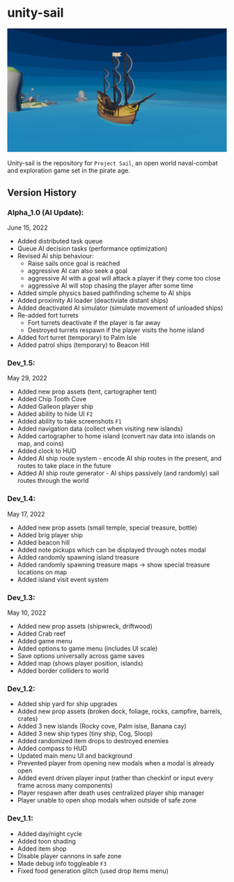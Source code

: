 # unity-sail

![cover image](./images/cover_photo.png)

Unity-sail is the repository for `Project Sail`, an open world naval-combat and exploration game set in the pirate age.

## Version History

### Alpha_1.0 (AI Update):
June 15, 2022
- Added distributed task queue
- Queue AI decision tasks (performance optimization)
- Revised AI ship behaviour:
  - Raise sails once goal is reached
  - aggressive AI can also seek a goal
  - aggressive AI with a goal will attack a player if they come too close
  - aggressive AI will stop chasing the player after some time
- Added simple physics based pathfinding scheme to AI ships
- Added proximity AI loader (deactiviate distant ships)
- Added deactivated AI simulator (simulate movement of unloaded ships)
- Re-added fort turrets
  - Fort turrets deactivate if the player is far away
  - Destroyed turrets respawn if the player visits the home island
- Added fort turret (temporary) to Palm Isle
- Added patrol ships (temporary) to Beacon Hill 

### Dev_1.5:
May 29, 2022
- Added new prop assets (tent, cartographer tent)
- Added Chip Tooth Cove
- Added Galleon player ship
- Added ability to hide UI `F2`
- Added ability to take screenshots `F1`
- Added navigation data (collect when visiting new islands)
- Added cartographer to home island (convert nav data into islands on map, and coins)
- Added clock to HUD
- Added AI ship route system - encode AI ship routes in the present, and routes to take place in the future
- Added AI ship route generator - AI ships passively (and randomly) sail routes through the world

### Dev_1.4:
May 17, 2022
- Added new prop assets (small temple, special treasure, bottle)
- Added brig player ship
- Added beacon hill
- Added note pickups which can be displayed through notes modal
- Added randomly spawning island treasure
- Added randomly spawning treasure maps -> show special treasure locations on map
- Added island visit event system

### Dev_1.3:
May 10, 2022
- Added new prop assets (shipwreck, driftwood)
- Added Crab reef
- Added game menu
- Added options to game menu (includes UI scale)
- Save options universally across game saves
- Added map (shows player position, islands)
- Added border colliders to world

### Dev_1.2:
- Added ship yard for ship upgrades
- Added new prop assets (broken dock, foliage, rocks, campfire, barrels, crates)
- Added 3 new islands (Rocky cove, Palm islse, Banana cay)
- Added 3 new ship types (tiny ship, Cog, Sloop)
- Added randomized item drops to destroyed enemies
- Added compass to HUD
- Updated main menu UI and background
- Prevented player from opening new modals when a modal is already open
- Added event driven player input (rather than checkinf or input every frame across many components)
- Player respawn after death uses centralized player ship manager
- Player unable to open shop modals when outside of safe zone

### Dev_1.1:
- Added day/night cycle
- Added toon shading
- Added item shop
- Disable player cannons in safe zone
- Made debug info toggleable `F3`
- Fixed food generation glitch (used drop items menu)
